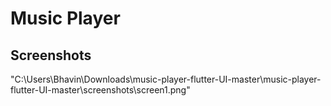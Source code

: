 # Music Player

 

## Screenshots

"C:\Users\Bhavin\Downloads\music-player-flutter-UI-master\music-player-flutter-UI-master\screenshots\screen1.png"
